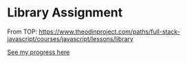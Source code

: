 # Library Assignment
From TOP: https://www.theodinproject.com/paths/full-stack-javascript/courses/javascript/lessons/library

[See my progress here](https://TYLPHE.github.io/library-assignment/)

